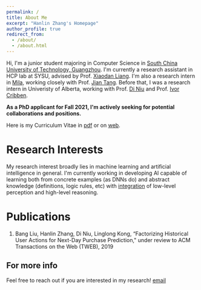 ```yaml
---
permalink: /
title: About Me
excerpt: "Hanlin Zhang's Homepage"
author_profile: true
redirect_from: 
  - /about/
  - /about.html
---
```


Hi, I'm a junior student majoring in Computer Science in [South China University of Technology, Guangzhou](http://www.scut.edu.cn/english/index.html). I'm currently a research assistant in HCP lab at SYSU, advised by Prof. [Xiaodan Liang](https://www.cs.cmu.edu/~xiaodan1/). I'm also a research intern in [Mila](https://mila.quebec/en/), working closely with Prof. [Jian Tang](https://jian-tang.com/). Before that, I was a research intern in Univeristy of Alberta, working with Prof. [Di Niu](https://sites.ualberta.ca/~dniu/Homepage/Home.html) and Prof. [Ivor Cribben](https://www.ualberta.ca/business/about/contact-us/school-directory/ivor-cribben).

**As a PhD applicant for Fall 2021, I'm actively seeking for potential collaborations and positions.**

Here is my Curriculum Vitae in [pdf](../files/CV.pdf) or on [web](https://cshlzhang.github.io/cv/).

Research Interests
======
My research interest broadly lies in machine learning and artificial intelligence in general. I'm currently working in developing AI capable of learning both from concrete examples (as DNNs do) and abstract knowledge (definitions, logic rules, etc) with [integration](http://ruccs.rutgers.edu/images/personal-zenon-pylyshyn/proseminars/Proseminar13/ConnectionistArchitecture.pdf) of low-level perception and high-level reasoning.

Publications
======
1. Bang Liu, Hanlin Zhang, Di Niu, Linglong Kong, “Factorizing Historical User Actions for Next-Day Purchase Prediction," under review to ACM Transactions on the Web (TWEB), 2019

For more info
------
Feel free to reach out if you are interested in my research! [email](cszhanghl@gmail.com)
